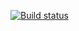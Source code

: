 [![Build status](https://ci.appveyor.com/api/projects/status/tihudx342p8fjb4i?svg=true)](https://ci.appveyor.com/project/Orlov-D/aqa-2-3-1-faker-pereplanirovat)

<!--
java -jar artifacts/app-card-delivery.jar
gradlew allureReport
gradlew allureServe

git init
git remote add origin https://github.com/netology-git/demo.git
git add .gitignore
git add -f artifacts/app-card-delivery.jar
git add *
git commit -am "Initial commit"
-->